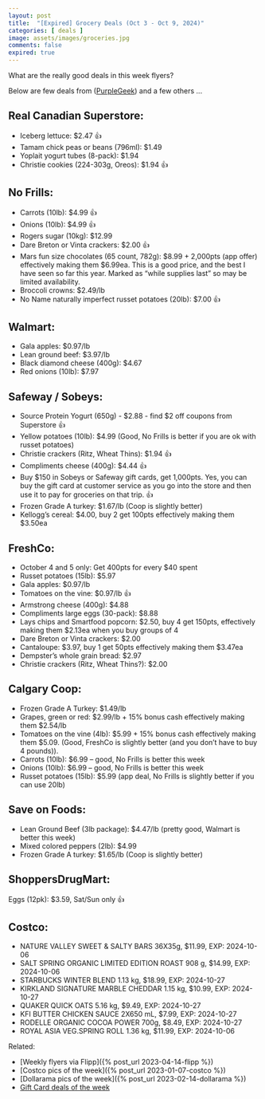 ```yaml
---
layout: post
title:  "[Expired] Grocery Deals (Oct 3 - Oct 9, 2024)"
categories: [ deals ]
image: assets/images/groceries.jpg
comments: false
expired: true
---
```


What are the really good deals in this week flyers?

Below are few deals from ([PurpleGeek](https://www.reddit.com/user/PurpleGeek/)) and a few others ...

## Real Canadian Superstore:
- Iceberg lettuce: $2.47  &#128077;
- Tamam chick peas or beans (796ml): $1.49
- Yoplait yogurt tubes (8-pack): $1.94
- Christie cookies (224-303g, Oreos): $1.94  &#128077;

## No Frills:
- Carrots (10lb): $4.99  &#128077;
- Onions (10lb): $4.99   &#128077;
- Rogers sugar (10kg): $12.99
- Dare Breton or Vinta crackers: $2.00  &#128077;
- Mars fun size chocolates (65 count, 782g): $8.99 + 2,000pts (app offer) effectively making them $6.99ea. This is a good price, and the best I have seen so far this year. Marked as “while supplies last” so may be limited availability.
- Broccoli crowns: $2.49/lb
- No Name naturally imperfect russet potatoes (20lb): $7.00  &#128077;

## Walmart:
- Gala apples: $0.97/lb
- Lean ground beef: $3.97/lb
- Black diamond cheese (400g): $4.67
- Red onions (10lb): $7.97

## Safeway / Sobeys:
- Source Protein Yogurt (650g) - $2.88 - find $2 off coupons from Superstore  &#128077;
- Yellow potatoes (10lb): $4.99 (Good, No Frills is better if you are ok with russet potatoes)
- Christie crackers (Ritz, Wheat Thins): $1.94 &#128077;
- Compliments cheese (400g): $4.44  &#128077;
- Buy $150 in Sobeys or Safeway gift cards, get 1,000pts. Yes, you can buy the gift card at customer service as you go into the store and then use it to pay for groceries on that trip.  &#128077;
- Frozen Grade A turkey: $1.67/lb (Coop is slightly better)
- Kellogg’s cereal: $4.00, buy 2 get 100pts effectively making them $3.50ea

## FreshCo:
- October 4 and 5 only: Get 400pts for every $40 spent
- Russet potatoes (15lb): $5.97
- Gala apples: $0.97/lb
- Tomatoes on the vine: $0.97/lb  &#128077;
- Armstrong cheese (400g): $4.88
- Compliments large eggs (30-pack): $8.88
- Lays chips and Smartfood popcorn: $2.50, buy 4 get 150pts, effectively making them $2.13ea when you buy groups of 4
- Dare Breton or Vinta crackers: $2.00
- Cantaloupe: $3.97, buy 1 get 50pts effectively making them $3.47ea
- Dempster’s whole grain bread: $2.97
- Christie crackers (Ritz, Wheat Thins?): $2.00

## Calgary Coop:
- Frozen Grade A Turkey: $1.49/lb
- Grapes, green or red: $2.99/lb + 15% bonus cash effectively making them $2.54/lb
- Tomatoes on the vine (4lb): $5.99 + 15% bonus cash effectively making them $5.09. (Good, FreshCo is slightly better (and you don’t have to buy 4 pounds)).
- Carrots (10lb): $6.99 – good, No Frills is better this week
- Onions (10lb): $6.99 – good, No Frills is better this week
- Russet potatoes (15lb): $5.99 (app deal, No Frills is slightly better if you can use 20lb)

## Save on Foods:
- Lean Ground Beef (3lb package): $4.47/lb (pretty good, Walmart is better this week)
- Mixed colored peppers (2lb): $4.99
- Frozen Grade A turkey: $1.65/lb (Coop is slightly better)

## ShoppersDrugMart:
 Eggs (12pk): $3.59, Sat/Sun only &#128077;


## Costco:
- NATURE VALLEY SWEET & SALTY BARS 36X35g, $11.99, EXP: 2024-10-06
- SALT SPRING ORGANIC LIMITED EDITION ROAST 908 g, $14.99, EXP: 2024-10-06
- STARBUCKS WINTER BLEND 1.13 kg, $18.99, EXP: 2024-10-27
- KIRKLAND SIGNATURE MARBLE CHEDDAR 1.15 kg, $10.99, EXP: 2024-10-27
- QUAKER QUICK OATS 5.16 kg, $9.49, EXP: 2024-10-27
- KFI BUTTER CHICKEN SAUCE 2X650 mL, $7.99, EXP: 2024-10-27
- RODELLE ORGANIC COCOA POWER 700g, $8.49, EXP: 2024-10-27
- ROYAL ASIA VEG.SPRING ROLL 1.36 kg, $11.99, EXP: 2024-10-06


Related:
 - [Weekly flyers via Flipp]({% post_url 2023-04-14-flipp %})
 - [Costco pics of the week]({% post_url 2023-01-07-costco %})
 - [Dollarama pics of the week]({% post_url 2023-02-14-dollarama %})
 - [Gift Card deals of the week](https://forums.redflagdeals.com/various-retailers-gift-cards-deals-discounts-2024-2666408)

 